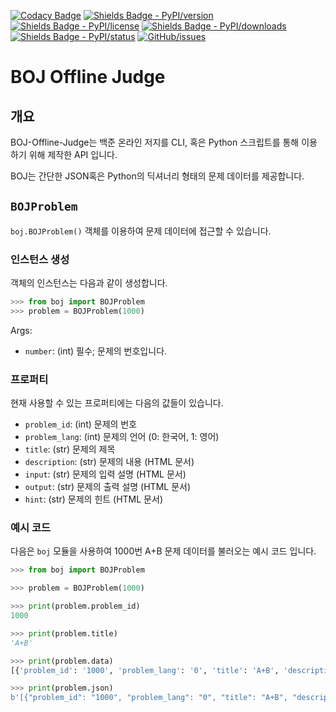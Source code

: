 <!-- Badges -->

[![Codacy Badge](https://app.codacy.com/project/badge/Grade/9c0158b110a54cce953d319d5f5b438d)](https://www.codacy.com/gh/Hepheir/BOJ-Offline-Judge/dashboard?utm_source=github.com&utm_medium=referral&utm_content=Hepheir/BOJ-Offline-Judge&utm_campaign=Badge_Grade)
[![Shields Badge - PyPI/version](https://img.shields.io/pypi/v/boj)](https://pypi.org/project/boj/)
[![Shields Badge - PyPI/license](https://img.shields.io/pypi/l/boj)](https://pypi.org/project/boj/)
[![Shields Badge - PyPI/downloads](https://img.shields.io/pypi/dm/boj)](https://pypi.org/project/boj/)
[![Shields Badge - PyPI/status](https://img.shields.io/pypi/status/boj)](https://pypi.org/project/boj/)
[![GitHub/issues](https://img.shields.io/github/issues/Hepheir/BOJ-Offline-Judge.svg)](https://github.com/Hepheir/BOJ-Offline-Judge/issues)

# BOJ Offline Judge

## 개요

BOJ-Offline-Judge는 백준 온라인 저지를 CLI, 혹은 Python 스크립트를 통해 이용 하기 위해 제작한 API 입니다.

BOJ는 간단한 JSON혹은 Python의 딕셔너리 형태의 문제 데이터를 제공합니다.

## `BOJProblem`

`boj.BOJProblem()` 객체를 이용하여 문제 데이터에 접근할 수 있습니다.

### 인스턴스 생성

객체의 인스턴스는 다음과 같이 생성합니다.

```python
>>> from boj import BOJProblem
>>> problem = BOJProblem(1000)
```

Args:

-   `number`: (int) 필수; 문제의 번호입니다.

### 프로퍼티

현재 사용할 수 있는 프로퍼티에는 다음의 값들이 있습니다.

-   `problem_id`: (int) 문제의 번호
-   `problem_lang`: (int) 문제의 언어 (0: 한국어, 1: 영어)
-   `title`: (str) 문제의 제목
-   `description`: (str) 문제의 내용 (HTML 문서)
-   `input`: (str) 문제의 입력 설명 (HTML 문서)
-   `output`: (str) 문제의 출력 설명 (HTML 문서)
-   `hint`: (str) 문제의 힌트 (HTML 문서)

### 예시 코드

다음은 `boj` 모듈을 사용하여 1000번 A+B 문제 데이터를 불러오는 예시 코드 입니다.

```python
>>> from boj import BOJProblem

>>> problem = BOJProblem(1000)

>>> print(problem.problem_id)
1000

>>> print(problem.title)
'A+B'

>>> print(problem.data)
[{'problem_id': '1000', 'problem_lang': '0', 'title': 'A+B', 'description': '<p>두 정수 A와 B를 입력받은 다음, ...', ... }, ... ]

>>> print(problem.json)
b'[{"problem_id": "1000", "problem_lang": "0", "title": "A+B", "description": "<p>\\ub450 \\uc815\\uc218 ...'
```

